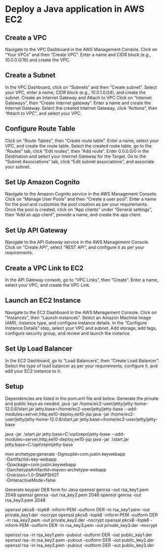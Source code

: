 # Deploy a Java application in AWS EC2

## Create a VPC
Navigate to the VPC Dashboard in the AWS Management Console.
Click on “Your VPCs” and then “Create VPC”.
Enter a name and CIDR block (e.g., 10.0.0.0/16) and create the VPC.

## Create a Subnet
In the VPC Dashboard, click on “Subnets” and then “Create subnet”.
Select your VPC, enter a name, CIDR block (e.g., 10.0.1.0/24), and create the subnet.
Create an Internet Gateway and Attach to VPC
Click on “Internet Gateways”, then “Create internet gateway”.
Enter a name and create the Internet Gateway.
Select the created Internet Gateway, click “Actions”, then “Attach to VPC”, and select your VPC.

## Configure Route Table
Click on “Route Tables”, then “Create route table”.
Enter a name, select your VPC, and create the route table.
Select the created route table, go to the “Routes” tab, click “Edit routes”, then “Add route”.
Enter 0.0.0.0/0 in the Destination and select your Internet Gateway for the Target.
Go to the “Subnet Associations” tab, click “Edit subnet associations”, and associate your subnet.

## Set Up Amazon Cognito
Navigate to the Amazon Cognito service in the AWS Management Console.
Click on “Manage User Pools” and then “Create a user pool”.
Enter a name for the pool and customize the pool creation as per your requirements.
Once the pool is created, click on “App clients” under “General settings”, then “Add an app client”, provide a name, and create the app client.

## Set Up API Gateway
Navigate to the API Gateway service in the AWS Management Console.
Click on “Create API”, select “REST API”, and configure it as per your requirements.

## Create a VPC Link to EC2
In the API Gateway console, go to “VPC Links”, then “Create”.
Enter a name, select your VPC, and create the VPC Link.

## Launch an EC2 Instance
Navigate to the EC2 Dashboard in the AWS Management Console.
Click on “Instances”, then “Launch instances”.
Select an Amazon Machine Image (AMI), instance type, and configure instance details.
In the “Configure Instance Details” step, select your VPC and subnet.
Add storage, add tags, configure security group, and review and launch the instance.

## Set Up Load Balancer
In the EC2 Dashboard, go to “Load Balancers”, then “Create Load Balancer”.
Select the type of load balancer as per your requirements, configure it, and add your EC2 instance to it.

## Setup
Dependencies are listed in the pom.xml file and below.
Generate the private and public keys as needed.
java -jar /home/ec2-user/jetty/jetty-home-12.0.6/start.jar jetty.base=/home/ec2-user/jetty/jetty-base --add-modules=server,http,ee10-deploy,ee10-jsp
java -jar /home/ec2-user/jetty/jetty-home-12.0.6/start.jar jetty.base=/home/ec2-user/jetty/jetty-base

java -jar .\start.jar jetty.base=C:\opt\repo\jetty-base --add-modules=server,http,ee10-deploy,ee10-jsp
java -jar .\start.jar jetty.base=C:\opt\repo\jetty-base


mvn archetype:generate -DgroupId=com.justin.keywebapp \
      -DartifactId=key-webapp \
      -Dpackage=com.justin.keywebapp \
      -DarchetypeArtifactId=maven-archetype-webapp \
      -Dversion=1.0-SNAPSHOT \
      -DinteractiveMode=false



Generate keypair DER  form for Java
openssl genrsa -out rsa_key1.pem 2048
openssl genrsa -out rsa_key2.pem 2048
openssl genrsa -out rsa_key3.pem 2048


openssl pkcs8 -topk8 -inform PEM -outform DER -in rsa_key1.pem -out private_key1.der -nocrypt
openssl pkcs8 -topk8 -inform PEM -outform DER -in rsa_key2.pem -out private_key2.der -nocrypt
openssl pkcs8 -topk8 -inform PEM -outform DER -in rsa_key3.pem -out private_key3.der -nocrypt

openssl rsa -in rsa_key1.pem -pubout -outform DER -out public_key1.der
openssl rsa -in rsa_key2.pem -pubout -outform DER -out public_key2.der
openssl rsa -in rsa_key3.pem -pubout -outform DER -out public_key3.der